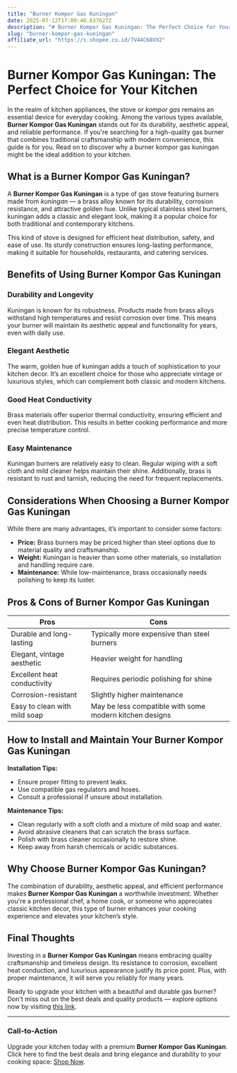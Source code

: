 ```yaml
---
title: "Burner Kompor Gas Kuningan"
date: 2025-07-12T17:09:40.637627Z
description: "# Burner Kompor Gas Kuningan: The Perfect Choice for Your Kitchen..."
slug: "burner-kompor-gas-kuningan"
affiliate_url: "https://s.shopee.co.id/7V44C68VX2"
---
```

# Burner Kompor Gas Kuningan: The Perfect Choice for Your Kitchen

In the realm of kitchen appliances, the stove or *kompor gas* remains an essential device for everyday cooking. Among the various types available, **Burner Kompor Gas Kuningan** stands out for its durability, aesthetic appeal, and reliable performance. If you're searching for a high-quality gas burner that combines traditional craftsmanship with modern convenience, this guide is for you. Read on to discover why a burner kompor gas kuningan might be the ideal addition to your kitchen.

## What is a Burner Kompor Gas Kuningan?

A **Burner Kompor Gas Kuningan** is a type of gas stove featuring burners made from *kuningan* — a brass alloy known for its durability, corrosion resistance, and attractive golden hue. Unlike typical stainless steel burners, kuningan adds a classic and elegant look, making it a popular choice for both traditional and contemporary kitchens.

This kind of stove is designed for efficient heat distribution, safety, and ease of use. Its sturdy construction ensures long-lasting performance, making it suitable for households, restaurants, and catering services.

## Benefits of Using Burner Kompor Gas Kuningan

### Durability and Longevity

Kuningan is known for its robustness. Products made from brass alloys withstand high temperatures and resist corrosion over time. This means your burner will maintain its aesthetic appeal and functionality for years, even with daily use.

### Elegant Aesthetic

The warm, golden hue of kuningan adds a touch of sophistication to your kitchen decor. It’s an excellent choice for those who appreciate vintage or luxurious styles, which can complement both classic and modern kitchens.

### Good Heat Conductivity

Brass materials offer superior thermal conductivity, ensuring efficient and even heat distribution. This results in better cooking performance and more precise temperature control.

### Easy Maintenance

Kuningan burners are relatively easy to clean. Regular wiping with a soft cloth and mild cleaner helps maintain their shine. Additionally, brass is resistant to rust and tarnish, reducing the need for frequent replacements.

## Considerations When Choosing a Burner Kompor Gas Kuningan

While there are many advantages, it’s important to consider some factors:

- **Price:** Brass burners may be priced higher than steel options due to material quality and craftsmanship.
- **Weight:** Kuningan is heavier than some other materials, so installation and handling require care.
- **Maintenance:** While low-maintenance, brass occasionally needs polishing to keep its luster.

## Pros & Cons of Burner Kompor Gas Kuningan

| Pros                                      | Cons                                        |
|-------------------------------------------|----------------------------------------------|
| Durable and long-lasting                | Typically more expensive than steel burners |
| Elegant, vintage aesthetic               | Heavier weight for handling                 |
| Excellent heat conductivity              | Requires periodic polishing for shine      |
| Corrosion-resistant                      | Slightly higher maintenance                 |
| Easy to clean with mild soap             | May be less compatible with some modern kitchen designs |

## How to Install and Maintain Your Burner Kompor Gas Kuningan

**Installation Tips:**
- Ensure proper fitting to prevent leaks.
- Use compatible gas regulators and hoses.
- Consult a professional if unsure about installation.

**Maintenance Tips:**
- Clean regularly with a soft cloth and a mixture of mild soap and water.
- Avoid abrasive cleaners that can scratch the brass surface.
- Polish with brass cleaner occasionally to restore shine.
- Keep away from harsh chemicals or acidic substances.

## Why Choose Burner Kompor Gas Kuningan?

The combination of durability, aesthetic appeal, and efficient performance makes **Burner Kompor Gas Kuningan** a worthwhile investment. Whether you're a professional chef, a home cook, or someone who appreciates classic kitchen decor, this type of burner enhances your cooking experience and elevates your kitchen’s style.

## Final Thoughts

Investing in a **Burner Kompor Gas Kuningan** means embracing quality craftsmanship and timeless design. Its resistance to corrosion, excellent heat conduction, and luxurious appearance justify its price point. Plus, with proper maintenance, it will serve you reliably for many years.

Ready to upgrade your kitchen with a beautiful and durable gas burner? Don't miss out on the best deals and quality products — explore options now by visiting [this link](https://s.shopee.co.id/7V44C68VX2).

---

### Call-to-Action

Upgrade your kitchen today with a premium **Burner Kompor Gas Kuningan**. Click here to find the best deals and bring elegance and durability to your cooking space: [Shop Now](https://s.shopee.co.id/7V44C68VX2).